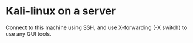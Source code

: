 # Kali-linux on a server

Connect to this machine using SSH, and use X-forwarding (-X switch) to use any GUI tools.
